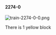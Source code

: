 #### 2274-0
![train-2274-0-0.png](https://github.com/lil-lab/nlvr/raw/master/nlvr/train/images/19/train-2274-0-0.png "train-2274-0-0.png")

There is 1 yellow block
